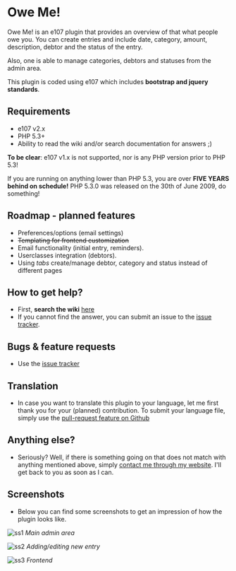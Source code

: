 # Owe Me!  #

Owe Me! is an e107 plugin that provides an overview of that what people owe you. You can create entries and include date, category, amount, description, debtor and the status of the entry.

Also, one is able to manage categories, debtors and statuses from the admin area.

This plugin is coded using e107 which includes **bootstrap and jquery standards**. 


## Requirements ##
* e107 v2.x
* PHP 5.3+
* Ability to read the wiki and/or search documentation for answers ;)

**To be clear**: e107 v1.x is not supported, nor is any PHP version prior to PHP 5.3! 

If you are running on anything lower than PHP 5.3,  you are over **FIVE YEARS  behind on schedule!** PHP 5.3.0 was released on the 30th of June 2009, do something!


## Roadmap - planned features ##
* Preferences/options (email settings)
* ~~Templating for frontend customization~~
* Email functionality (initial entry, reminders).
* Userclasses integration (debtors).
* Using *tabs* create/manage debtor, category and status instead of different pages


## How to get help? ##

* First, **search the wiki** [here](https://github.com/Moc/oweme/wiki)
* If you cannot find the answer, you can submit an issue to the [issue tracker](https://github.com/Moc/oweme/issues).


## Bugs &  feature requests ##
* Use the [issue tracker](https://github.com/Moc/oweme/issues)

## Translation ##
* In case you want to translate this plugin to your language, let me first thank you for your (planned) contribution. To submit your language file, simply use the [pull-request feature on Github](https://help.github.com/articles/using-pull-requests) 
 

## Anything else? ##
* Seriously? Well, if there is something going on that does not match with anything mentioned above, simply [contact me through my website](http://www.tijnkuyper.nl). I'll get back to you as soon as I can.

## Screenshots ##
* Below you can find some screenshots to get an impression of how the plugin looks like. 

![ss1](https://raw.github.com/Moc/oweme/829782ef52b21d40c4588732b35f06c1ac9783ae/screenshots/oweme_admin_manage-entries.png)
*Main admin area*

![ss2](https://raw.github.com/Moc/oweme/829782ef52b21d40c4588732b35f06c1ac9783ae/screenshots/oweme_admin_editentry.png)
*Adding/editing new entry*

![ss3](https://raw.github.com/Moc/oweme/829782ef52b21d40c4588732b35f06c1ac9783ae/screenshots/oweme_frontend.png)
*Frontend*
